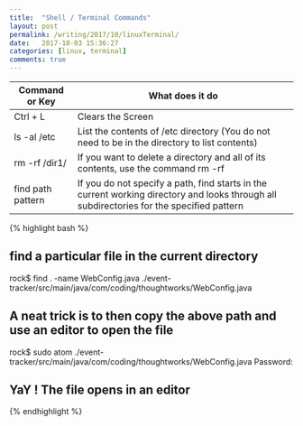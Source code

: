 ```yaml
---
title:  "Shell / Terminal Commands"
layout: post
permalink: /writing/2017/10/linuxTerminal/
date:   2017-10-03 15:36:27
categories: [linux, terminal]
comments: true
---
```


| Command or Key | What does it do
| -------------- | --------------------------------------------- |
| Ctrl + L       | Clears the Screen |  
| ls -al /etc    | List the contents of /etc directory (You do not need to be in the directory to list contents) |
| rm -rf /dir1/  | If you want to delete a directory and all of its contents, use the command rm -rf |
| find path pattern | If you do not specify a path, find starts in the current working directory and looks through all subdirectories for the specified pattern|

{% highlight bash %}
## find a particular file in the current directory
rock$ find . -name WebConfig.java
./event-tracker/src/main/java/com/coding/thoughtworks/WebConfig.java

## A neat trick is to then copy the above path and use an editor to open the file 
rock$ sudo atom ./event-tracker/src/main/java/com/coding/thoughtworks/WebConfig.java
Password:

## YaY ! The file opens in an editor
{% endhighlight %}